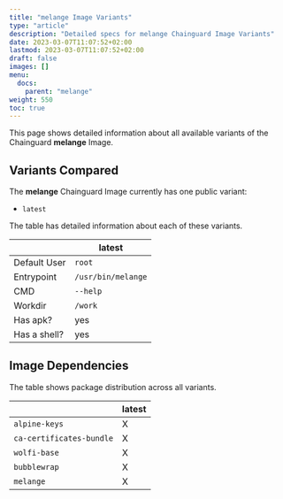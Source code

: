 ```yaml
---
title: "melange Image Variants"
type: "article"
description: "Detailed specs for melange Chainguard Image Variants"
date: 2023-03-07T11:07:52+02:00
lastmod: 2023-03-07T11:07:52+02:00
draft: false
images: []
menu:
  docs:
    parent: "melange"
weight: 550
toc: true
---
```


This page shows detailed information about all available variants of the Chainguard **melange** Image.

## Variants Compared
The **melange** Chainguard Image currently has one public variant: 

- `latest`

The table has detailed information about each of these variants.

|              | latest             |
|--------------|--------------------|
| Default User | `root`             |
| Entrypoint   | `/usr/bin/melange` |
| CMD          | `--help`           |
| Workdir      | `/work`            |
| Has apk?     | yes                |
| Has a shell? | yes                |

## Image Dependencies
The table shows package distribution across all variants.

|                          | latest |
|--------------------------|--------|
| `alpine-keys`            | X      |
| `ca-certificates-bundle` | X      |
| `wolfi-base`             | X      |
| `bubblewrap`             | X      |
| `melange`                | X      |
